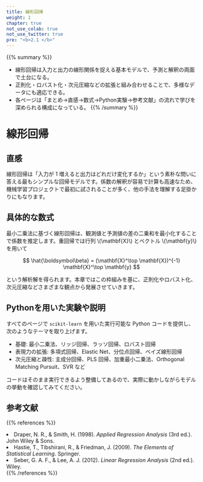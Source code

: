 ```yaml
---
title: 線形回帰
weight: 1
chapter: true
not_use_colab: true
not_use_twitter: true
pre: "<b>2.1 </b>"
---
```


{{% summary %}}
- 線形回帰は入力と出力の線形関係を捉える基本モデルで、予測と解釈の両面で土台になる。
- 正則化・ロバスト化・次元圧縮などの拡張と組み合わせることで、多様なデータにも適応できる。
- 各ページは「まとめ→直感→数式→Python実験→参考文献」の流れで学びを深められる構成になっている。
{{% /summary %}}

# 線形回帰

## 直感
線形回帰は「入力が 1 増えると出力はどれだけ変化するか」という素朴な問いに答える最もシンプルな回帰モデルです。係数の解釈が容易で計算も高速なため、機械学習プロジェクトで最初に試されることが多く、他の手法を理解する足掛かりにもなります。

## 具体的な数式
最小二乗法に基づく線形回帰は、観測値と予測値の差の二乗和を最小化することで係数を推定します。重回帰では行列 \\(\mathbf{X}\\) とベクトル \\(\mathbf{y}\\) を用いて

$$
\hat{\boldsymbol\beta} = (\mathbf{X}^\top \mathbf{X})^{-1} \mathbf{X}^\top \mathbf{y}
$$

という解析解を得られます。本章ではこの枠組みを基に、正則化やロバスト化、次元圧縮などさまざまな観点から発展させていきます。

## Pythonを用いた実験や説明
すべてのページで `scikit-learn` を用いた実行可能な Python コードを提供し、次のようなテーマを取り上げます。

- 基礎: 最小二乗法、リッジ回帰、ラッソ回帰、ロバスト回帰  
- 表現力の拡張: 多項式回帰、Elastic Net、分位点回帰、ベイズ線形回帰  
- 次元圧縮と疎性: 主成分回帰、PLS 回帰、加重最小二乗法、Orthogonal Matching Pursuit、SVR など

コードはそのまま実行できるよう整備してあるので、実際に動かしながらモデルの挙動を確認してみてください。

## 参考文献
{{% references %}}
<li>Draper, N. R., &amp; Smith, H. (1998). <i>Applied Regression Analysis</i> (3rd ed.). John Wiley &amp; Sons.</li>
<li>Hastie, T., Tibshirani, R., &amp; Friedman, J. (2009). <i>The Elements of Statistical Learning</i>. Springer.</li>
<li>Seber, G. A. F., &amp; Lee, A. J. (2012). <i>Linear Regression Analysis</i> (2nd ed.). Wiley.</li>
{{% /references %}}
